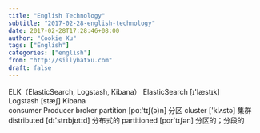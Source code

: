 ```yaml
---
title: "English Technology"
subtitle: "2017-02-28-english-technology"
date: 2017-02-28T17:28:46+08:00
author: "Cookie Xu"
tags: ["English"]
categories: ["english"]
from: "http://sillyhatxu.com"
draft: false
---
```


ELK（ElasticSearch, Logstash, Kibana）
ElasticSearch  [ɪ'læstɪk]   
Logstash          [stæʃ]
Kibana               
consumer
Producer
broker
partition          [pɑː'tɪʃ(ə)n]   分区
cluster    ['klʌstə] 集群
distributed [dɪ'strɪbjʊtɪd] 分布式的
partitioned [pɑr'tɪʃən]     分区的；分段的
